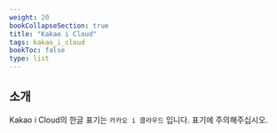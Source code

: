 ```yaml
---
weight: 20
bookCollapseSection: true
title: "Kakao i Cloud"
tags: kakao_i_cloud
bookToc: false
type: list
---
```


## 소개

Kakao i Cloud의 한글 표기는 `카카오 i 클라우드` 입니다. 표기에 주의해주십시오. 
